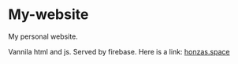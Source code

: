 # My-website
My personal website.

Vannila html and js. Served by firebase. Here is a link: [honzas.space](https://honzas.space/)
